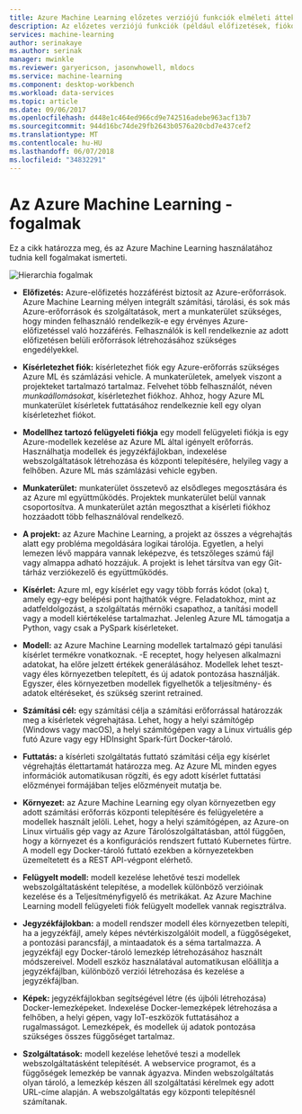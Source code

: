 ```yaml
---
title: Azure Machine Learning előzetes verziójú funkciók elméleti áttekintése |} Microsoft Docs
description: Az előzetes verziójú funkciók (például előfizetések, fiókok, munkaterületek, projektek) az Azure Machine Learning elméleti áttekintését.
services: machine-learning
author: serinakaye
ms.author: serinak
manager: mwinkle
ms.reviewer: garyericson, jasonwhowell, mldocs
ms.service: machine-learning
ms.component: desktop-workbench
ms.workload: data-services
ms.topic: article
ms.date: 09/06/2017
ms.openlocfilehash: d448e1c464ed966cd9e742516adebe963acf13b7
ms.sourcegitcommit: 944d16bc74de29fb2643b0576a20cbd7e437cef2
ms.translationtype: MT
ms.contentlocale: hu-HU
ms.lasthandoff: 06/07/2018
ms.locfileid: "34832291"
---
```

# <a name="azure-machine-learning---concepts"></a>Az Azure Machine Learning - fogalmak

Ez a cikk határozza meg, és az Azure Machine Learning használatához tudnia kell fogalmakat ismerteti. 

![Hierarchia fogalmak](media/overview-general-concepts/hierarchy.png)

- **Előfizetés:** Azure-előfizetés hozzáférést biztosít az Azure-erőforrások. Azure Machine Learning mélyen integrált számítási, tárolási, és sok más Azure-erőforrások és szolgáltatások, mert a munkaterület szükséges, hogy minden felhasználó rendelkezik-e egy érvényes Azure-előfizetéssel való hozzáférés. Felhasználók is kell rendelkeznie az adott előfizetésen belüli erőforrások létrehozásához szükséges engedélyekkel.


- **Kísérletezhet fiók:** kísérletezhet fiók egy Azure-erőforrás szükséges Azure ML és számlázási vehicle. A munkaterületek, amelyek viszont a projekteket tartalmazó tartalmaz. Felvehet több felhasználót, néven _munkaállomásokat_, kísérletezhet fiókhoz. Ahhoz, hogy Azure ML munkaterület kísérletek futtatásához rendelkeznie kell egy olyan kísérletezhet fiókot. 


- **Modellhez tartozó felügyeleti fiókja** egy modell felügyeleti fiókja is egy Azure-modellek kezelése az Azure ML által igényelt erőforrás. Használhatja modellek és jegyzékfájlokban, indexelése webszolgáltatások létrehozása és központi telepítésére, helyileg vagy a felhőben. Azure ML más számlázási vehicle egyben.


- **Munkaterület:** munkaterület összetevő az elsődleges megosztására és az Azure ml együttműködés. Projektek munkaterület belül vannak csoportosítva. A munkaterület aztán megoszthat a kísérleti fiókhoz hozzáadott több felhasználóval rendelkező.


- **A projekt:** az Azure Machine Learning, a projekt az összes a végrehajtás alatt egy probléma megoldására logikai tárolója. Egyetlen, a helyi lemezen lévő mappára vannak leképezve, és tetszőleges számú fájl vagy almappa adható hozzájuk. A projekt is lehet társítva van egy Git-tárház verziókezelő és együttműködés.  

- **Kísérlet:** Azure ml, egy kísérlet egy vagy több forrás kódot (oka) t, amely egy-egy belépési pont hajthatók végre. Feladatokhoz, mint az adatfeldolgozást, a szolgáltatás mérnöki csapathoz, a tanítási modell vagy a modell kiértékelése tartalmazhat. Jelenleg Azure ML támogatja a Python, vagy csak a PySpark kísérleteket.


- **Modell:** az Azure Machine Learning modellek tartalmazó gépi tanulási kísérlet termékre vonatkoznak. -E receptet, hogy helyesen alkalmazni adatokat, ha előre jelzett értékek generálásához. Modellek lehet teszt- vagy éles környezetben telepített, és új adatok pontozása használják. Egyszer, éles környezetben modellek figyelhetők a teljesítmény- és adatok eltéréseket, és szükség szerint retrained. 

- **Számítási cél:** egy számítási célja a számítási erőforrással határozzák meg a kísérletek végrehajtása. Lehet, hogy a helyi számítógép (Windows vagy macOS), a helyi számítógépen vagy a Linux virtuális gép futó Azure vagy egy HDInsight Spark-fürt Docker-tároló.


- **Futtatás:** a kísérleti szolgáltatás futtató számítási célja egy kísérlet végrehajtás élettartamát határozza meg. Az Azure ML minden egyes információk automatikusan rögzíti, és egy adott kísérlet futtatási előzményei formájában teljes előzményeit mutatja be.

- **Környezet:** az Azure Machine Learning egy olyan környezetben egy adott számítási erőforrás központi telepítésére és felügyeletére a modellek használt jelöli. Lehet, hogy a helyi számítógépen, az Azure-on Linux virtuális gép vagy az Azure Tárolószolgáltatásban, attól függően, hogy a környezet és a konfigurációs rendszert futtató Kubernetes fürtre. A modell egy Docker-tároló futtató ezekben a környezetekben üzemeltetett és a REST API-végpont elérhető.


- **Felügyelt modell:** modell kezelése lehetővé teszi modellek webszolgáltatásként telepítése, a modellek különböző verzióinak kezelése és a Teljesítményfigyelő és metrikákat. Az Azure Machine Learning modell felügyeleti fiók felügyelt modellek vannak regisztrálva.

- **Jegyzékfájlokban:** a modell rendszer modell éles környezetben telepíti, ha a jegyzékfájl, amely képes névtérkiszolgálóit modell, a függőségeket, a pontozási parancsfájl, a mintaadatok és a séma tartalmazza. A jegyzékfájl egy Docker-tároló lemezkép létrehozásához használt módszereivel. Modell eszköz használatával automatikusan előállítja a jegyzékfájlban, különböző verziói létrehozása és kezelése a jegyzékfájlban. 


- **Képek:** jegyzékfájlokban segítségével létre (és újbóli létrehozása) Docker-lemezképeket. Indexelése Docker-lemezképek létrehozása a felhőben, a helyi gépen, vagy IoT-eszközök futtatásához a rugalmasságot. Lemezképek, és modellek új adatok pontozása szükséges összes függőséget tartalmaz. 

- **Szolgáltatások:** modell kezelése lehetővé teszi a modellek webszolgáltatásként telepítését. A webservice programot, és a függőségek lemezkép be vannak ágyazva. Minden webszolgáltatás olyan tároló, a lemezkép készen áll szolgáltatási kérelmek egy adott URL-címe alapján. A webszolgáltatás egy központi telepítésnél számítanak.
